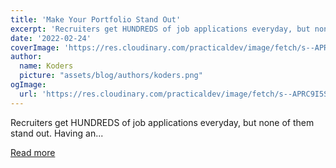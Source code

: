 ```yaml
---
title: 'Make Your Portfolio Stand Out'
excerpt: 'Recruiters get HUNDREDS of job applications everyday, but none of them stand out.  Having an...'
date: '2022-02-24'
coverImage: 'https://res.cloudinary.com/practicaldev/image/fetch/s--APRC9I5S--/c_imagga_scale,f_auto,fl_progressive,h_420,q_auto,w_1000/https://dev-to-uploads.s3.amazonaws.com/uploads/articles/f4u82bf702imc8jtshag.png'
author:
  name: Koders
  picture: "assets/blog/authors/koders.png"
ogImage:
  url: 'https://res.cloudinary.com/practicaldev/image/fetch/s--APRC9I5S--/c_imagga_scale,f_auto,fl_progressive,h_420,q_auto,w_1000/https://dev-to-uploads.s3.amazonaws.com/uploads/articles/f4u82bf702imc8jtshag.png'
---
```


Recruiters get HUNDREDS of job applications everyday, but none of them stand out.  Having an...

[Read more](https://dev.to/portfoliodesigners/make-your-portfolio-stand-out-2mbb)
